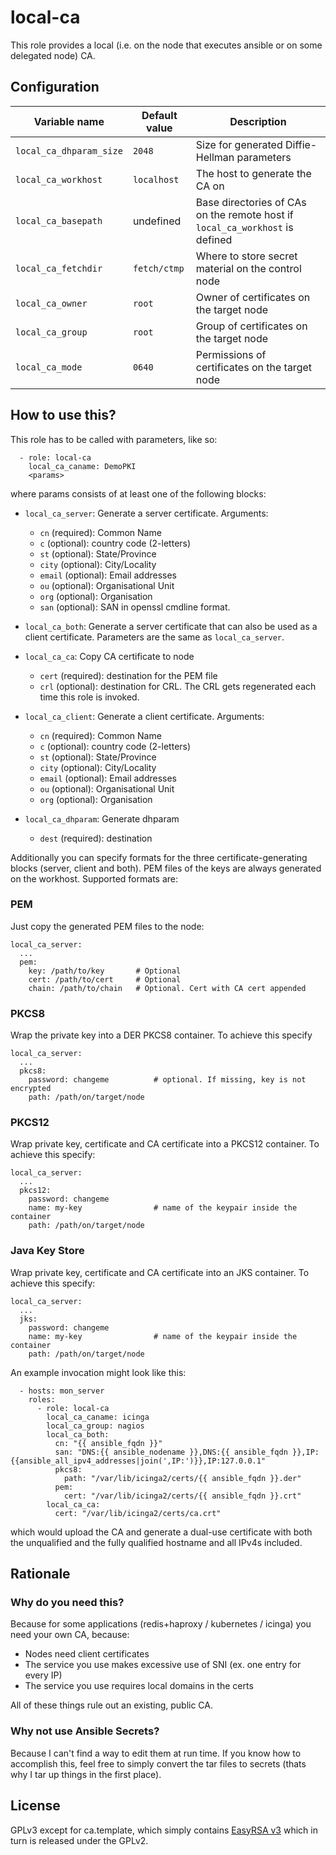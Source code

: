 # local-ca

This role provides a local (i.e. on the node that executes ansible or on some
delegated node) CA.

## Configuration

| Variable name | Default value | Description |
|---------------|---------------|-------------|
| `local_ca_dhparam_size` | `2048` | Size for generated Diffie-Hellman parameters |
| `local_ca_workhost` | `localhost` | The host to generate the CA on |
| `local_ca_basepath` | undefined | Base directories of CAs on the remote host if `local_ca_workhost` is defined |
| `local_ca_fetchdir` | `fetch/ctmp` | Where to store secret material on the control node |
| `local_ca_owner` | `root` | Owner of certificates on the target node |
| `local_ca_group` | `root` | Group of certificates on the target node |
| `local_ca_mode` | `0640` | Permissions of certificates on the target node |

## How to use this?

This role has to be called with parameters, like so:

```
  - role: local-ca
    local_ca_caname: DemoPKI
    <params>
```

where params consists of at least one of the following blocks:

* `local_ca_server`: Generate a server certificate. Arguments:
  * `cn` (required): Common Name
  * `c` (optional): country code (2-letters)
  * `st` (optional): State/Province
  * `city` (optional): City/Locality
  * `email` (optional): Email addresses
  * `ou` (optional): Organisational Unit
  * `org` (optional): Organisation
  * `san` (optional): SAN in openssl cmdline format.

* `local_ca_both`: Generate a server certificate that can also be used as a
  client certificate. Parameters are the same as `local_ca_server`.

* `local_ca_ca`: Copy CA certificate to node
  * `cert` (required): destination for the PEM file
  * `crl` (optional): destination for CRL. The CRL gets regenerated each time
    this role is invoked.

* `local_ca_client`: Generate a client certificate. Arguments:
  * `cn` (required): Common Name
  * `c` (optional): country code (2-letters)
  * `st` (optional): State/Province
  * `city` (optional): City/Locality
  * `email` (optional): Email addresses
  * `ou` (optional): Organisational Unit
  * `org` (optional): Organisation

* `local_ca_dhparam`: Generate dhparam
  * `dest` (required): destination

Additionally you can specify formats for the three certificate-generating blocks
(server, client and both). PEM files of the keys are always generated on the
workhost. Supported formats are:

### PEM

Just copy the generated PEM files to the node:

```
local_ca_server:
  ...
  pem:
    key: /path/to/key       # Optional
    cert: /path/to/cert     # Optional
    chain: /path/to/chain   # Optional. Cert with CA cert appended
```

### PKCS8

Wrap the private key into a DER PKCS8 container. To achieve this specify

```
local_ca_server:
  ...
  pkcs8:
    password: changeme          # optional. If missing, key is not encrypted
    path: /path/on/target/node
```

### PKCS12

Wrap private key, certificate and CA certificate into a PKCS12 container. To
achieve this specify:

```
local_ca_server:
  ...
  pkcs12:
    password: changeme
    name: my-key                # name of the keypair inside the container
    path: /path/on/target/node
```

### Java Key Store

Wrap private key, certificate and CA certificate into an JKS container. To
achieve this specify:

```
local_ca_server:
  ...
  jks:
    password: changeme
    name: my-key                # name of the keypair inside the container
    path: /path/on/target/node
```

An example invocation might look like this:

```
  - hosts: mon_server
    roles:
      - role: local-ca
        local_ca_caname: icinga
        local_ca_group: nagios
        local_ca_both:
          cn: "{{ ansible_fqdn }}"
          san: "DNS:{{ ansible_nodename }},DNS:{{ ansible_fqdn }},IP:{{ansible_all_ipv4_addresses|join(',IP:')}},IP:127.0.0.1"
          pkcs8:
            path: "/var/lib/icinga2/certs/{{ ansible_fqdn }}.der"
          pem:
            cert: "/var/lib/icinga2/certs/{{ ansible_fqdn }}.crt"
        local_ca_ca:
          cert: "/var/lib/icinga2/certs/ca.crt"
```

which would upload the CA and generate a dual-use certificate with both the
unqualified and the fully qualified hostname and all IPv4s included.

## Rationale

### Why do you need this?

Because for some applications (redis+haproxy / kubernetes / icinga) you need
your own CA, because:

* Nodes need client certificates
* The service you use makes excessive use of SNI (ex. one entry for every IP)
* The service you use requires local domains in the certs

All of these things rule out an existing, public CA.

### Why not use Ansible Secrets?

Because I can't find a way to edit them at run time. If you know how to
accomplish this, feel free to simply convert the tar files to secrets (thats why
I tar up things in the first place).

## License

GPLv3 except for ca.template, which simply contains [EasyRSA
v3](https://github.com/OpenVPN/easy-rsa) which in turn is released under the
GPLv2.
